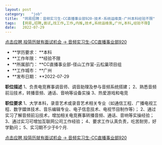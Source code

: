 ```yaml
---
layout:	post
category:	"job"
title:	"网易招聘：音频实习生-CC直播事业部920-技术-系统运维类-广州本科经验不限"
tags:	[网易,招聘,面试,找工作,工作,内推,技术,系统运维类,广州,本科,经验不限]
date:	2022-07-29
---
```


[点击应聘 投简历就有面试机会 -> 音频实习生-CC直播事业部920](http://mobile.bole.netease.com/bole/boleDetail?id=41407&employeeId=346f03c3cda5f04c&key=all)



- **学历要求： **本科
- **工作年限： **经验不限
- **所属部门： **CC直播事业部-径山工作室-云松巢项目组
- **工作城市： **广州
- **发布日期： **2022-07-29



**职位描述**
1、负责电竞赛事调音师、调音助理及参与音频系统搭建；
2、熟悉音频前沿技术，转播音频、通话、音响等设备实操
3、热爱游戏和电竞



**职位要求**
1、大学本科，录音艺术或录音艺术相关专业（如通信工程、广播电视工程、数字媒体技术、音乐编辑专业、电子信息技术、电视节目制作等）；
2、通过实习了解音频前沿技术，增加相关电竞赛事转播音频、通话、音响等实操经验；
3、通过实习可增加互联网公司工作经验；
4、要求工作认真负责，吃苦耐劳，好学勤问；
5、实习期不少于6个月.



[点击应聘 投简历就有面试机会 -> 音频实习生-CC直播事业部920](http://mobile.bole.netease.com/bole/boleDetail?id=41407&employeeId=346f03c3cda5f04c&key=all)